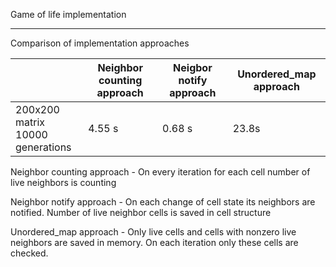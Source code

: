 Game of life implementation

_______________________
Comparison of implementation approaches

| |Neighbor counting approach|Neigbor notify approach|Unordered_map approach|
| --- | --- | --- | --- |
|200x200 matrix<br>10000 generations| 4.55 s| 0.68 s| 23.8s |


Neighbor counting approach - On every iteration for each cell number of live neighbors is counting

Neighbor notify approach - On each change of cell state its neighbors are notified. Number of live neighbor cells is saved in cell structure

Unordered_map approach - Only live cells and cells with nonzero live neighbors are saved in memory. On each iteration only these cells are checked.

